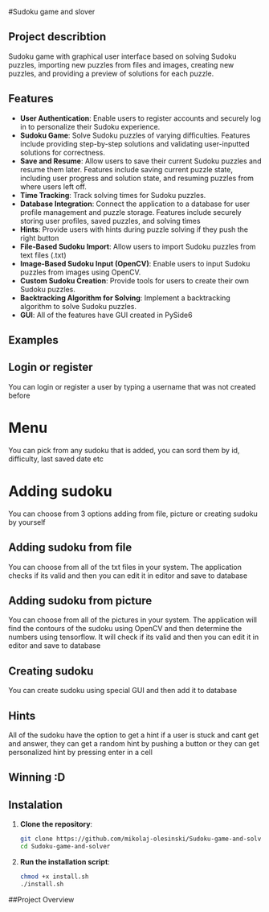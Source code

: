#Sudoku game and slover

## Project describtion

Sudoku game with graphical user interface based on solving Sudoku puzzles, importing new puzzles from files and images, creating new puzzles, and providing a preview of solutions for each puzzle.

## Features

- **User Authentication**: Enable users to register accounts and securely log in to personalize their Sudoku experience.
- **Sudoku Game**: Solve Sudoku puzzles of varying difficulties. Features include providing step-by-step solutions and validating user-inputted solutions for correctness.
- **Save and Resume**: Allow users to save their current Sudoku puzzles and resume them later. Features include saving current puzzle state, including user progress and solution state, and resuming puzzles from where users left off.
- **Time Tracking**: Track solving times for Sudoku puzzles.
- **Database Integration**: Connect the application to a database for user profile management and puzzle storage. Features include securely storing user profiles, saved puzzles, and solving times
- **Hints**: Provide users with hints during puzzle solving if they push the right button
- **File-Based Sudoku Import**: Allow users to import Sudoku puzzles from text files (.txt)
- **Image-Based Sudoku Input (OpenCV)**: Enable users to input Sudoku puzzles from images using OpenCV.
- **Custom Sudoku Creation**: Provide tools for users to create their own Sudoku puzzles.
- **Backtracking Algorithm for Solving**: Implement a backtracking algorithm to solve Sudoku puzzles.
- **GUI**: All of the features have GUI created in PySide6

## Examples

## Login or register

You can login or register a user by typing a username that was not created before

# Menu

You can pick from any sudoku that is added, you can sord them by id, difficulty, last saved date etc

# Adding sudoku

You can choose from 3 options adding from file, picture or creating sudoku by yourself

## Adding sudoku from file

You can choose from all of the txt files in your system. The application checks if its valid and then you can edit it in editor and save to database

## Adding sudoku from picture

You can choose from all of the pictures in your system. The application will find the contours of the sudoku using OpenCV and then determine the numbers using tensorflow. It will check if its valid and then you can edit it in editor and save to database

## Creating sudoku

You can create sudoku using special GUI and then add it to database

## Hints

All of the sudoku have the option to get a hint if a user is stuck and cant get and answer, they can get a random hint by pushing a button or they can get personalized hint by pressing enter in a cell

## Winning :D

## Instalation

1. **Clone the repository**:

   ```bash
   git clone https://github.com/mikolaj-olesinski/Sudoku-game-and-solver
   cd Sudoku-game-and-solver
   ```

2. **Run the installation script**:
   ```bash
   chmod +x install.sh
   ./install.sh
   ```

##Project Overview
